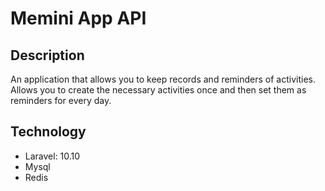 # Memini App API

## Description
An application that allows you to keep records and reminders of activities. Allows you to create the necessary activities once and then set them as reminders for every day.

## Technology
- Laravel: 10.10
- Mysql
- Redis